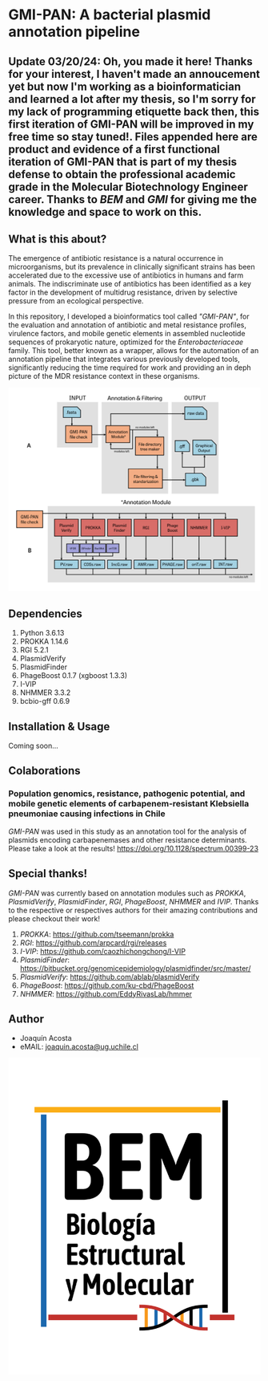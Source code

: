# GMI-PAN: A bacterial plasmid annotation pipeline

## Update 03/20/24: Oh, you made it here! Thanks for your interest, I haven't made an annoucement yet but now I'm working as a bioinformatician and learned a lot after my thesis, so I'm sorry for my lack of programming etiquette back then, this first iteration of GMI-PAN will be improved in my free time so stay tuned!. Files appended here are product and evidence of a first functional iteration of GMI-PAN that is part of my thesis defense to obtain the professional academic grade in the Molecular Biotechnology Engineer career. Thanks to *BEM* and *GMI* for giving me the knowledge and space to work on this.

## What is this about?

The emergence of antibiotic resistance is a natural occurrence in microorganisms, but its prevalence in clinically significant strains has been accelerated due to the excessive use of antibiotics in humans and farm animals. The indiscriminate use of antibiotics has been identified as a key factor in the development of multidrug resistance, driven by selective pressure from an ecological perspective.

In this repository, I developed a bioinformatics tool called *"GMI-PAN"*, for the evaluation and annotation of antibiotic and metal resistance profiles, virulence factors, and mobile genetic elements in assembled nucleotide sequences of prokaryotic nature, optimized for the *Enterobacteriaceae* family. This tool, better known as a wrapper, allows for the automation of an annotation pipeline that integrates various previously developed tools, significantly reducing the time required for work and providing an in deph picture of the MDR resistance context in these organisms.

![pipeline](/Supplementary_Data/figura1.png)

## Dependencies
1. Python 3.6.13
1. PROKKA 1.14.6
1. RGI 5.2.1
1. PlasmidVerify
1. PlasmidFinder
1. PhageBoost 0.1.7 (xgboost 1.3.3)
1. I-VIP
1. NHMMER 3.3.2
1. bcbio-gff 0.6.9

## Installation & Usage

Coming soon...

## Colaborations

### Population genomics, resistance, pathogenic potential, and mobile genetic elements of carbapenem-resistant Klebsiella pneumoniae causing infections in Chile
*GMI-PAN* was used in this study as an annotation tool for the analysis of plasmids encoding carbapenemases and other resistance determinants. Please take a look at the results! https://doi.org/10.1128/spectrum.00399-23

## Special thanks!

*GMI-PAN* was currently based on annotation modules such as *PROKKA*, *PlasmidVerify*, *PlasmidFinder*, *RGI*, *PhageBoost*, *NHMMER* and *IVIP*. Thanks to the respective or respectives authors for their amazing contributions and please checkout their work!

1. *PROKKA*: https://github.com/tseemann/prokka
1. *RGI*: https://github.com/arpcard/rgi/releases
1. *I-VIP*: https://github.com/caozhichongchong/I-VIP
1. *PlasmidFinder*: https://bitbucket.org/genomicepidemiology/plasmidfinder/src/master/
1. *PlasmidVerify*: https://github.com/ablab/plasmidVerify
1. *PhageBoost*: https://github.com/ku-cbd/PhageBoost
1. *NHMMER*: https://github.com/EddyRivasLab/hmmer

## Author

- Joaquín Acosta
- eMAIL: joaquin.acosta@ug.uchile.cl

![logo](/miscellaneous/bem_long.png)
